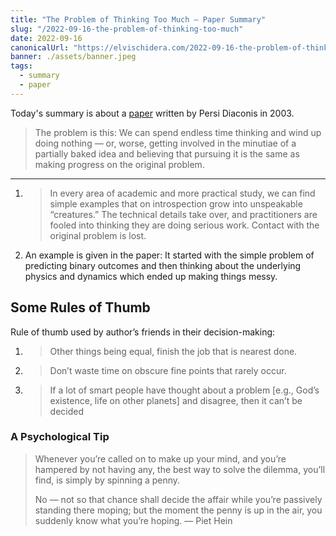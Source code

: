 ```yaml
---
title: "The Problem of Thinking Too Much — Paper Summary"
slug: "/2022-09-16-the-problem-of-thinking-too-much"
date: 2022-09-16
canonicalUrl: "https://elvischidera.com/2022-09-16-the-problem-of-thinking-too-much/"
banner: ./assets/banner.jpeg
tags:
  - summary
  - paper
---
```


Today's summary is about a  [paper](https://statweb.stanford.edu/~cgates/PERSI/papers/thinking.pdf)  written by Persi Diaconis in 2003.

> The problem is this: We can spend endless time thinking and wind up doing nothing — or, worse, getting involved in the minutiae of a partially baked idea and believing that pursuing it is the same as making progress on the original problem.  

-----

1. > In every area of academic and more practical study, we can find simple examples that on introspection grow into unspeakable “creatures.” The technical details take over, and practitioners are fooled into thinking they are doing serious work. Contact with the original problem is lost.
2. An example is given in the paper: It started with the simple problem of predicting binary outcomes and then thinking about the underlying physics and dynamics which ended up making things messy.

## Some Rules of Thumb
Rule of thumb used by author’s friends in their decision-making:
1. > Other things being equal, finish the job that is nearest done.
2. > Don’t waste time on obscure fine points that rarely occur.
3. > If a lot of smart people have thought about a problem [e.g., God’s existence, life on other planets] and disagree, then it can’t be decided

### A Psychological Tip
> Whenever you’re called on to make up your mind, and you’re hampered by not having any, the best way to solve the dilemma, you’ll find, is simply by spinning a penny.  
>   
> No — not so that chance shall decide the affair while you’re passively standing there moping; but the moment the penny is up in the air, you suddenly know what you’re hoping. — Piet Hein